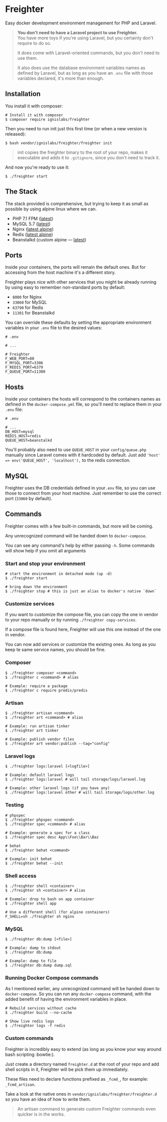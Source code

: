 Freighter
=========

Easy docker development environment management for PHP and Laravel.

> **You don't need to have a Laravel project to use Freighter.**  
> You have more toys if you're using Laravel, but you certainly don't
> require to do so.
> 
> It does come with Laravel-oriented commands, but you don't need to use
> them.
> 
> It also does use the database environment variables names as defined
> by Laravel, but as long as you have an `.env` file with those
> variables declared, it's more than enough.

Installation
------------

You install it with composer:

```shell
# Install it with composer
$ composer require ignislabs/freighter
```

Then you need to run init just this first time (or when a new version is
released):

```shell
$ bash vendor/ignislabs/freighter/freighter init
```

> init copies the freighter binary to the root of your repo, makes it
executable and adds it to `.gitignore`, since you don't need to track it.

And now you're ready to use it:

```
$ ./freighter start
```

The Stack
---------

The stack provided is comprehensive, but trying to keep it as small as
possible by using alpine linux where we can.

- PHP 7.1 FPM ([latest](https://hub.docker.com/_/php/))
- MySQL 5.7 ([latest](https://hub.docker.com/_/mysql/))
- Nginx ([latest alpine](https://hub.docker.com/_/nginx/))
- Redis ([latest alpine](https://hub.docker.com/_/redis/))
- Beanstalkd (custom alpine — [latest](https://pkgs.alpinelinux.org/package/edge/community/x86/beanstalkd))

Ports
-----

Inside your containers, the ports will remain the default ones. But for
accessing from the host machine it's a different story.

Freighter plays nice with other services that you might be already
running by using easy to remember non-standard ports by default:

- `8000` for Nginx
- `33060` for MySQL
- `63790` for Redis
- `11301` for Beanstalkd

You can override these defaults by setting the appropriate environment
variables in your `.env` file to the desired values:

```
# .env

# ...

# Freighter
F_WEB_PORT=80
F_MYSQL_PORT=3306
F_REDIS_PORT=6379
F_QUEUE_PORT=11300
```

Hosts
-----

Inside your containers the hosts will correspond to the containers names
as defined in the `docker-compose.yml` file, so you'll need to replace
them in your `.env` file:

```
# .env

# ...
DB_HOST=mysql
REDIS_HOST=redis
QUEUE_HOST=beanstalkd
```

You'll probably also need to use `QUEUE_HOST` in your `config/queue.php`
manually since Laravel comes with it hardcoded by default. Just add
`'host' => env('QUEUE_HOST', 'localhost'),` to the redis connection.

MySQL
-----

Freighter uses the DB credentials defined in your`.env` file, so you can
use those to connect from your host machine. Just remember to use the
correct port (`33060` by default).

Commands
--------

Freighter comes with a few built-in commands, but more will be coming.

Any unrecognized command will be handed down to `docker-compose`.

You can see any command's help by either passing `-h`. Some commands
will show help if you omit all arguments

### Start and stop your environment

```shell
# start the environment in detached mode (up -d)
$ ./freighter start

# bring down the environment
$ ./freighter stop # this is just an alias to docker's native `down`
```

### Customize services

If you want to customize the compose file, you can copy the one in
vendor to your repo manually or by running `./freighter copy-services`.

If a compose file is found here, Freighter will use this one instead of
the one in vendor.

You can now add services or customize the existing ones. As long as you
keep te same service names, you should be fine.

### Composer

```shell
$ ./freighter composer <command>
$ ./freighter c <command> # alias

# Example: require a package
$ ./freighter c require predis/predis
```
### Artisan

```shell
$ ./freighter artisan <command>
$ ./freighter art <command> # alias

# Example: run artisan tinker
$ ./freighter art tinker

# Example: publish vendor files
$ ./freighter art vendor:publish --tag="config"
```

### Laravel logs

```shell
$ ./freighter logs:laravel [<logfile>]

# Example: default laravel logs
$ ./freighter logs:laravel # will tail storage/logs/laravel.log

# Example: other laravel logs (if you have any)
$ ./freighter logs:laravel other # will tail storage/logs/other.log
```

### Testing

```shell
# phpspec
$ ./freighter phpspec <command>
$ ./freighter spec <command> # alias

# Example: generate a spec for a class
$ ./freighter spec desc App\\Foo\\Bar\\Baz

# behat
$ ./freighter behat <command>

# Example: init behat
$ ./freighter behat --init
```

### Shell access

```shell
$ ./freighter shell <container>
$ ./freighter sh <container> # alias

# Example: drop to bash on app container
$ ./freighter shell app

# Use a different shell (for alpine containers)
F_SHELL=sh ./freighter sh nginx
```

### MySQL

```shell
$ ./freighter db:dump [<file>]

# Example: dump to stdout
$ ./freighter db:dump

# Example: dump to file
$ ./freighter db:dump dump.sql
```

### Running Docker Compose commands

As I mentioned earlier, any unrecognized command will be handed down to
`docker-compose`. So you can run any `docker-compose` command, with the
added benefit of having the environment variables in place.

```shell
# Rebuild services without cache
$ ./freighter build --no-cache

# Show live redis logs
$ ./freighter logs -f redis
```

### Custom commands

Freighter is incredibly easy to extend (as long as you know your way
around bash scripting :bowtie:).

Just create a directory named `freighter.d` at the root of your repo and
add shell scripts in it, Freighter will be pick them up immediately.

These files need to declare functions prefixed as `_fcmd_`, for example:
`_fcmd_artisan`.

Take a look at the native ones in `vendor/ignislabs/freighter/freighter.d`
so you have an idea of how to write them.

> An artisan command to generate custom Freighter commands even quicker
> is in the works.
